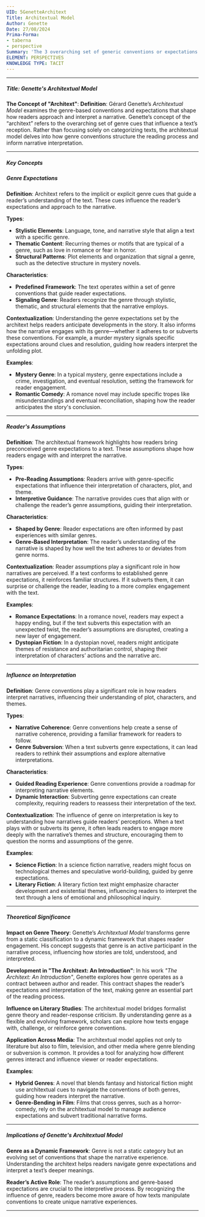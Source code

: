 ```yaml
---
UID: 5GenetteArchitext
Title: Architextual Model
Author: Genette
Date: 27/08/2024
Prima-Forma:
- taberna
- perspective
Summary: 'The 3 overarching set of generic conventions or expectations that influence how a reader interprets text. '
ELEMENT: PERSPECTIVES
KNOWLEDGE TYPE: TACIT
---
```


---

##### Title: **Genette's Architextual Model**

**The Concept of "Architext"**:
   **Definition**: Gérard Genette’s *Architextual Model* examines the genre-based conventions and expectations that shape how readers approach and interpret a narrative. Genette’s concept of the “architext” refers to the overarching set of genre cues that influence a text’s reception. Rather than focusing solely on categorizing texts, the architextual model delves into how genre conventions structure the reading process and inform narrative interpretation.

---

##### Key Concepts

##### Genre Expectations

**Definition**:
   Architext refers to the implicit or explicit genre cues that guide a reader’s understanding of the text. These cues influence the reader’s expectations and approach to the narrative.

**Types**:
   - **Stylistic Elements**: Language, tone, and narrative style that align a text with a specific genre.
   - **Thematic Content**: Recurring themes or motifs that are typical of a genre, such as love in romance or fear in horror.
   - **Structural Patterns**: Plot elements and organization that signal a genre, such as the detective structure in mystery novels.

**Characteristics**:
   - **Predefined Framework**: The text operates within a set of genre conventions that guide reader expectations.
   - **Signaling Genre**: Readers recognize the genre through stylistic, thematic, and structural elements that the narrative employs.

**Contextualization**:
   Understanding the genre expectations set by the architext helps readers anticipate developments in the story. It also informs how the narrative engages with its genre—whether it adheres to or subverts these conventions. For example, a murder mystery signals specific expectations around clues and resolution, guiding how readers interpret the unfolding plot.

**Examples**:
   - **Mystery Genre**: In a typical mystery, genre expectations include a crime, investigation, and eventual resolution, setting the framework for reader engagement.
   - **Romantic Comedy**: A romance novel may include specific tropes like misunderstandings and eventual reconciliation, shaping how the reader anticipates the story's conclusion.

---

##### Reader's Assumptions

**Definition**:
   The architextual framework highlights how readers bring preconceived genre expectations to a text. These assumptions shape how readers engage with and interpret the narrative.

**Types**:
   - **Pre-Reading Assumptions**: Readers arrive with genre-specific expectations that influence their interpretation of characters, plot, and theme.
   - **Interpretive Guidance**: The narrative provides cues that align with or challenge the reader’s genre assumptions, guiding their interpretation.

**Characteristics**:
   - **Shaped by Genre**: Reader expectations are often informed by past experiences with similar genres.
   - **Genre-Based Interpretation**: The reader’s understanding of the narrative is shaped by how well the text adheres to or deviates from genre norms.

**Contextualization**:
   Reader assumptions play a significant role in how narratives are perceived. If a text conforms to established genre expectations, it reinforces familiar structures. If it subverts them, it can surprise or challenge the reader, leading to a more complex engagement with the text.

**Examples**:
   - **Romance Expectations**: In a romance novel, readers may expect a happy ending, but if the text subverts this expectation with an unexpected twist, the reader’s assumptions are disrupted, creating a new layer of engagement.
   - **Dystopian Fiction**: In a dystopian novel, readers might anticipate themes of resistance and authoritarian control, shaping their interpretation of characters’ actions and the narrative arc.

---

##### Influence on Interpretation

**Definition**:
   Genre conventions play a significant role in how readers interpret narratives, influencing their understanding of plot, characters, and themes.

**Types**:
   - **Narrative Coherence**: Genre conventions help create a sense of narrative coherence, providing a familiar framework for readers to follow.
   - **Genre Subversion**: When a text subverts genre expectations, it can lead readers to rethink their assumptions and explore alternative interpretations.

**Characteristics**:
   - **Guided Reading Experience**: Genre conventions provide a roadmap for interpreting narrative elements.
   - **Dynamic Interaction**: Subverting genre expectations can create complexity, requiring readers to reassess their interpretation of the text.

**Contextualization**:
   The influence of genre on interpretation is key to understanding how narratives guide readers’ perceptions. When a text plays with or subverts its genre, it often leads readers to engage more deeply with the narrative’s themes and structure, encouraging them to question the norms and assumptions of the genre.

**Examples**:
   - **Science Fiction**: In a science fiction narrative, readers might focus on technological themes and speculative world-building, guided by genre expectations.
   - **Literary Fiction**: A literary fiction text might emphasize character development and existential themes, influencing readers to interpret the text through a lens of emotional and philosophical inquiry.

---

##### Theoretical Significance

**Impact on Genre Theory**:
   Genette’s *Architextual Model* transforms genre from a static classification to a dynamic framework that shapes reader engagement. His concept suggests that genre is an active participant in the narrative process, influencing how stories are told, understood, and interpreted.

**Development in "The Architext: An Introduction"**:
   In his work *"The Architext: An Introduction"*, Genette explores how genre operates as a contract between author and reader. This contract shapes the reader’s expectations and interpretation of the text, making genre an essential part of the reading process.

**Influence on Literary Studies**:
   The architextual model bridges formalist genre theory and reader-response criticism. By understanding genre as a flexible and evolving framework, scholars can explore how texts engage with, challenge, or reinforce genre conventions.

**Application Across Media**:
   The architextual model applies not only to literature but also to film, television, and other media where genre blending or subversion is common. It provides a tool for analyzing how different genres interact and influence viewer or reader expectations.

**Examples**:
   - **Hybrid Genres**: A novel that blends fantasy and historical fiction might use architextual cues to navigate the conventions of both genres, guiding how readers interpret the narrative.
   - **Genre-Bending in Film**: Films that cross genres, such as a horror-comedy, rely on the architextual model to manage audience expectations and subvert traditional narrative forms.

---

##### Implications of **Genette's Architextual Model**

**Genre as a Dynamic Framework**:
   Genre is not a static category but an evolving set of conventions that shape the narrative experience. Understanding the architext helps readers navigate genre expectations and interpret a text’s deeper meanings.

**Reader’s Active Role**:
   The reader’s assumptions and genre-based expectations are crucial to the interpretive process. By recognizing the influence of genre, readers become more aware of how texts manipulate conventions to create unique narrative experiences.

---
